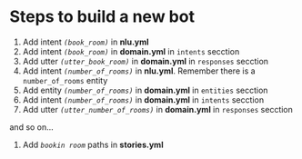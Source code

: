 # Steps to build a new bot

1. Add intent *`(book_room)`* in **nlu.yml**
1. Add intent *`(book_room)`* in **domain.yml** in `intents` secction
1. Add utter *`(utter_book_room)`* in **domain.yml** in `responses` secction
1. Add intent *`(number_of_rooms)`* in **nlu.yml**. Remember there is a `number_of_rooms` entity
1. Add entity *`(number_of_rooms)`* in **domain.yml** in `entities` secction
1. Add intent *`(number_of_rooms)`* in **domain.yml** in `intents` secction
1. Add utter *`(utter_number_of_rooms)`* in **domain.yml** in `responses` secction

and so on...

1. Add *`bookin room`* paths in **stories.yml**